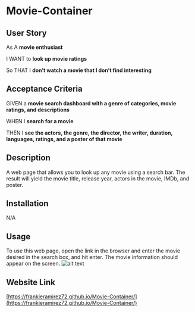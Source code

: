 # Movie-Container

## User Story

As A **movie enthusiast**

I WANT to **look up movie ratings**

So THAT I **don’t watch a movie that I don’t find interesting**

## Acceptance Criteria

GIVEN a **movie search dashboard with a genre of categories, movie ratings, and descriptions**

WHEN I **search for a movie**

THEN I **see the actors, the genre, the director, the writer, duration, languages, ratings, and a poster of that movie**

## Description

A web page that allows you to look up any movie using a search bar. The result will yield the movie title, release year, actors in the movie, IMDb, and poster.

## Installation

N/A

## Usage

To use this web page, open the link in the browser and enter the movie desired in the search box, and hit enter. The movie information should appear on the screen.
![alt text](/assets/images/movieContainer.png)

## Website Link

[https://frankieramirez72.github.io/Movie-Container/](https://frankieramirez72.github.io/Movie-Container/)
